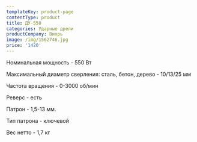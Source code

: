 ```yaml
---
templateKey: product-page
contentType: product
title: ДУ-550
categories: Ударные дрели
productCompany: Вихрь
image: /img/1562746.jpg
price: '1420'
---
```

Номинальная мощность - 550 Вт

Максимальный диаметр сверления: сталь, бетон, дерево - 10/13/25 мм

Частота вращения - 0-3000 об/мин

Реверс - есть

Патрон - 1,5-13 мм.

Тип патрона - ключевой

Вес нетто - 1,7 кг

